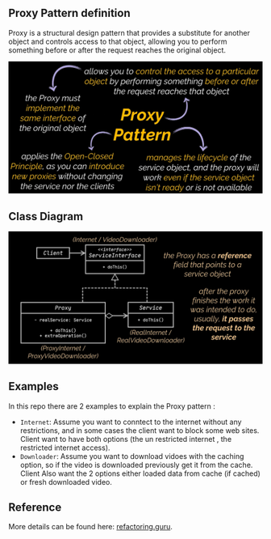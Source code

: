 ## Proxy Pattern definition

Proxy is a structural design pattern that provides a substitute for another object and controls access to that object, allowing you to perform something before or after the request reaches the original object.


![alt text](ProxyDefinition.png)

## Class Diagram

![alt text](proxyClassDiagram.png)

## Examples

In this repo there are 2 examples to explain the Proxy pattern :

- `Internet`: Assume you want to conntect to the internet without any restrictions, and in some cases the client want to block some web sites. Client want to have both options (the un restricted internet , the restricted internet access).
- `Downloader`: Assume you want to download vidoes with the caching option, so if the video is downloaded previously get it from the cache. Client Also want the 2 options either loaded data from cache (if cached) or fresh downloaded video.
 
 
## Reference

More details can be found here: [refactoring.guru](https://refactoring.guru/design-patterns/proxy).

